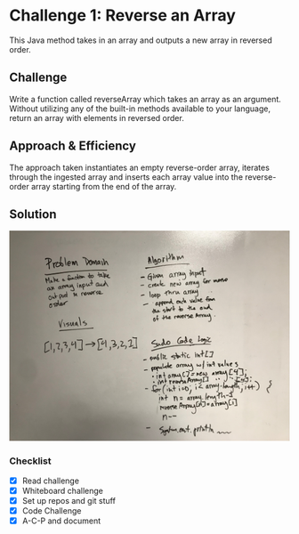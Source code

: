 # Challenge 1: Reverse an Array
This Java method takes in an array and outputs a new array in reversed order.

## Challenge
Write a function called reverseArray which takes an array as an argument. Without utilizing any of the built-in methods available to your language, return an array with elements in reversed order.

## Approach & Efficiency
The approach taken instantiates an empty reverse-order array, iterates through the ingested array and inserts each array value into the reverse-order array starting from the end of the array.

## Solution
![Code Challenge 1](../assets/401-cc1-wb.JPG)

### Checklist

- [x] Read challenge
- [x] Whiteboard challenge
- [x] Set up repos and git stuff
- [x] Code Challenge
- [x] A-C-P and document